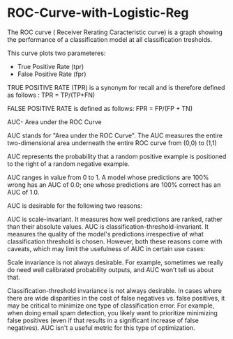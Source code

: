 # ROC-Curve-with-Logistic-Reg

The ROC curve ( Receiver Rerating Caracteristic curve) is a graph showing the performance of a classification model at all classification tresholds. 

This curve plots two parameteres: 

- True Positive Rate (tpr)
- False Positive Rate (fpr)

TRUE POSITIVE RATE (TPR) is a synonym for recall and is therefore defined as follows : 
TPR = TP/(TP+FN)

FALSE POSITIVE RATE is defined as follows:
FPR = FP/(FP + TN)

AUC- Area under the  ROC Curve

AUC stands for "Area under the ROC Curve". The AUC measures the entire two-dimensional area underneath the entire ROC curve from (0,0) to (1,1)

AUC represents the probability that a random positive  example is positioned to the right of a random negative example.

AUC ranges in value from 0 to 1. A model whose predictions are 100% wrong has an AUC of 0.0; one whose predictions are 100% correct has an AUC of 1.0.

AUC is desirable for the following two reasons:

AUC is scale-invariant. It measures how well predictions are ranked, rather than their absolute values.
AUC is classification-threshold-invariant. It measures the quality of the model's predictions irrespective of what classification threshold is chosen.
However, both these reasons come with caveats, which may limit the usefulness of AUC in certain use cases:

Scale invariance is not always desirable. For example, sometimes we really do need well calibrated probability outputs, and AUC won’t tell us about that.

Classification-threshold invariance is not always desirable. In cases where there are wide disparities in the cost of false negatives vs. false positives, it may be critical to minimize one type of classification error. For example, when doing email spam detection, you likely want to prioritize minimizing false positives (even if that results in a significant increase of false negatives). AUC isn't a useful metric for this type of optimization.

